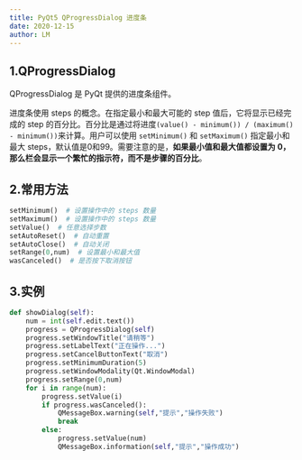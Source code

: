```yaml
---
title: PyQt5 QProgressDialog 进度条
date: 2020-12-15
author: LM
---
```


## 1.QProgressDialog

QProgressDialog 是 PyQt 提供的进度条组件。

进度条使用 steps 的概念。在指定最小和最大可能的 step 值后，它将显示已经完成的 step 的百分比。百分比是通过将进度`(value() - minimum()) / (maximum() - minimum())`来计算。用户可以使用 `setMinimum()` 和 `setMaximum()` 指定最小和最大 steps，默认值是0和99。需要注意的是，**如果最小值和最大值都设置为 0，那么栏会显示一个繁忙的指示符，而不是步骤的百分比**。

## 2.常用方法

```python
setMinimum()  # 设置操作中的 steps 数量
setMaximum()  # 设置操作中的 steps 数量
setValue()  # 任意选择步数
setAutoReset()  # 自动重置
setAutoClose()  # 自动关闭
setRange(0,num)  # 设置最小和最大值
wasCanceled()  # 是否按下取消按钮
```

## 3.实例

```python
def showDialog(self):
    num = int(self.edit.text())
    progress = QProgressDialog(self)
    progress.setWindowTitle("请稍等")  
    progress.setLabelText("正在操作...")
    progress.setCancelButtonText("取消")
    progress.setMinimumDuration(5)
    progress.setWindowModality(Qt.WindowModal)
    progress.setRange(0,num) 
    for i in range(num):
        progress.setValue(i) 
        if progress.wasCanceled():
            QMessageBox.warning(self,"提示","操作失败") 
            break
        else:
            progress.setValue(num)
            QMessageBox.information(self,"提示","操作成功")
```


